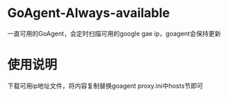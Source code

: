 # GoAgent-Always-available
一直可用的GoAgent，会定时扫描可用的google gae ip，goagent会保持更新

# 使用说明
下载可用ip地址文件，将内容复制替换goagent proxy.ini中hosts节即可
